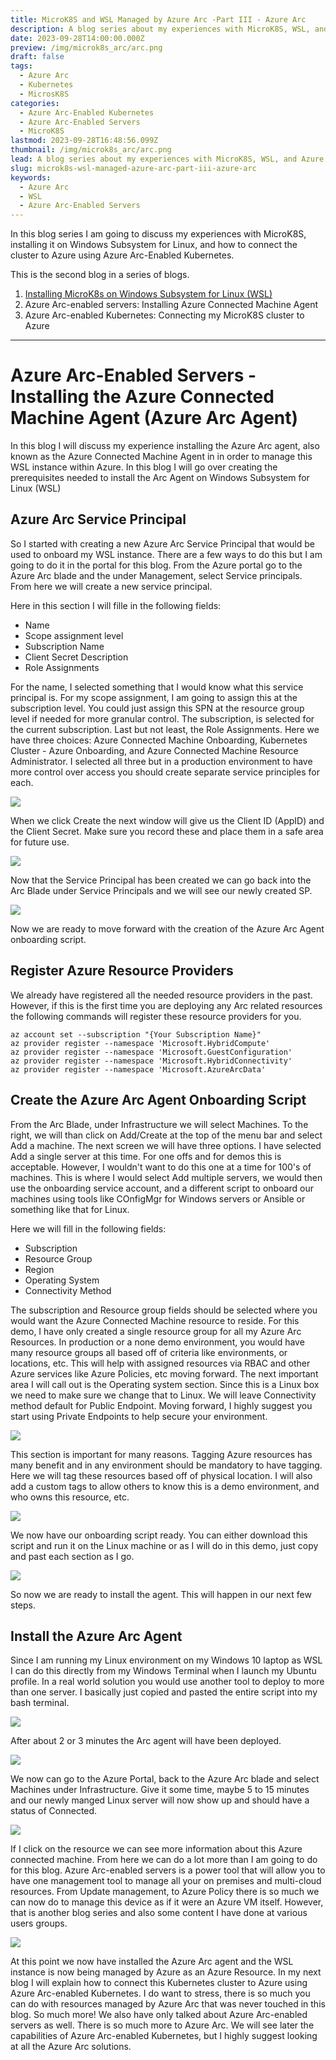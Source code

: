 ```yaml
---
title: MicroK8S and WSL Managed by Azure Arc -Part III - Azure Arc
description: A blog series about my experiences with MicroK8S, WSL, and Azure Arc
date: 2023-09-28T14:00:00.000Z
preview: /img/microk8s_arc/arc.png
draft: false
tags:
  - Azure Arc
  - Kubernetes
  - MicrosK8S
categories:
  - Azure Arc-Enabled Kubernetes
  - Azure Arc-Enabled Servers
  - MicroK8S
lastmod: 2023-09-28T16:48:56.099Z
thumbnail: /img/microk8s_arc/arc.png
lead: A blog series about my experiences with MicroK8S, WSL, and Azure Arc
slug: microk8s-wsl-managed-azure-arc-part-iii-azure-arc
keywords:
  - Azure Arc
  - WSL
  - Azure Arc-Enabled Servers
---
```

In this blog series I am going to discuss my experiences with MicroK8S, installing it on Windows Subsystem for Linux, and how to connect the cluster to Azure using Azure Arc-Enabled Kubernetes.

This is the second blog in a series of blogs.

1. [Installing MicroK8s on Windows Subsystem for Linux (WSL)](https://www.thisismydemo.cloud/post/microk8s-wsl-managed-azure-arc-part-ii-installing-microk8s-wsl/)
2. Azure Arc-enabled servers:  Installing Azure Connected Machine Agent
3. Azure Arc-enabled Kubernetes:  Connecting my MicroK8S cluster to Azure

-------------------------------

# Azure Arc-Enabled Servers - Installing the Azure Connected Machine Agent (Azure Arc Agent)

In this blog I will discuss my experience installing the Azure Arc agent, also known as the Azure Connected Machine Agent in in order to manage this WSL instance within Azure.  In this blog I will go over creating the prerequisites needed to install the Arc Agent on Windows Subsystem for Linux (WSL)

## Azure Arc Service Principal

So I started with creating a new Azure Arc Service Principal that would be used to onboard my WSL instance. There are a few ways to do this but I am going to do it in the portal for this blog. From the Azure portal go to the Azure Arc blade and the under Management, select Service principals. From here we will create a new service principal.

Here in this section I will fille in the following fields:

* Name
* Scope assignment level
* Subscription Name
* Client Secret Description
* Role Assignments

For the name, I selected something that I would know what this service principal is.  For my scope assignment, I am going to assign this at the subscription level. You could just assign this SPN at the resource group level if needed for more granular control.  The subscription, is selected for the current subscription.  Last but not least, the Role Assignments.  Here we have three choices:  Azure Connected Machine Onboarding, Kubernetes Cluster - Azure Onboarding, and Azure Connected Machine Resource Administrator.  I selected all three but in a production environment to have more control over access you should create separate service principles for each.

![](/img/microk8s_arc/Screenshot%202023-09-27%20093706.png)

When we click Create the next window will give us the Client ID (AppID) and the Client Secret.  Make sure you record these and place them in a safe area for future use.

![](/img/microk8s_arc/Screenshot%202023-09-27%20093749.png)

Now that the Service Principal has been created we can go back into the Arc Blade under Service Principals and we will see our newly created SP.

![](/img/microk8s_arc/Screenshot%202023-09-27%20093922.png)

Now we are ready to move forward with the creation of the Azure Arc Agent onboarding script.

## Register Azure Resource Providers
We already have registered all the needed resource providers in the past. However, if this is the first time you are deploying any Arc related resources the following commands will register these resource providers for you.

```
az account set --subscription "{Your Subscription Name}"
az provider register --namespace 'Microsoft.HybridCompute'
az provider register --namespace 'Microsoft.GuestConfiguration'
az provider register --namespace 'Microsoft.HybridConnectivity'
az provider register --namespace 'Microsoft.AzureArcData'
```

## Create the Azure Arc Agent Onboarding Script

From the Arc Blade, under Infrastructure we will select Machines. To the right, we will than click on Add/Create at the top of the menu bar and select Add a machine. The next screen we will have three options. I have selected Add a single server at this time. For one offs and for demos this is acceptable. However, I wouldn't want to do this one at a time for 100's of machines.  This is where I would select Add multiple servers, we would then use the onboarding service account, and a different script to onboard our machines using tools like COnfigMgr for Windows servers or Ansible or something like that for Linux.

Here we will fill in the following fields:

* Subscription
* Resource Group
* Region
* Operating System
* Connectivity Method

The subscription and Resource group fields should be selected where you would want the Azure Connected Machine resource to reside. For this demo, I have only created a single resource group for all my Azure Arc Resources.  In production or a none demo environment, you would have many resource groups all based off of criteria like environments, or locations, etc.  This will help with assigned resources via RBAC and other Azure services like Azure Policies, etc moving forward.  The next important area I will call out is the Operating system section.  Since this is a Linux box we need to make sure we change that to Linux.  We will leave Connectivity method default for Public Endpoint.  Moving forward, I highly suggest you start using Private Endpoints to help secure your environment.

![](/img/microk8s_arc/Screenshot%202023-09-27%20094047.png)

This section is important for many reasons.  Tagging Azure resources has many benefit and in any environment should be mandatory to have tagging. Here we will tag these resources based off of physical location.  I will also add a custom tags to allow others to know this is a demo environment, and who owns this resource, etc.

![](/img/microk8s_arc/Screenshot%202023-09-27%20094127.png)

We now have our onboarding script ready. You can either download this script and run it on the Linux machine or as I will do in this demo, just copy and past each section as I go.

![](/img/microk8s_arc/Screenshot%202023-09-27%20094314.png)

So now we are ready to install the agent.  This will happen in our next few steps.

## Install the Azure Arc Agent

Since I am running my Linux environment on my Windows 10 laptop as WSL I can do this directly from my Windows Terminal when I launch my Ubuntu profile. In a real world solution you would use another tool to deploy to more than one server. I basically just copied and pasted the entire script into my bash terminal.

![](/img/microk8s_arc/Screenshot%202023-09-27%20094417.png)

After about 2 or 3 minutes the Arc agent will have been deployed.

![](/img/microk8s_arc/Screenshot%202023-09-27%20094702.png)

We now can go to the Azure Portal, back to the Azure Arc blade and select Machines under Infrastructure.  Give it some time, maybe 5 to 15 minutes and our newly manged Linux server will now show up and should have a status of Connected.

![](/img/microk8s_arc/Screenshot%202023-09-27%20094749.png)

If I click on the resource we can see more information about this Azure connected machine.  From here we can do a lot more than I am going to do for this blog. Azure Arc-enabled servers is a power tool that will allow you to have one management tool to manage all your on premises and multi-cloud resources.  From Update management, to Azure Policy there is so much we can now do to manage this device as if it were an Azure VM itself. However, that is another blog series and also some content I have done at various users groups.

![](/img/microk8s_arc/Screenshot%202023-09-27%20095536.png)

At this point we now have installed the Azure Arc agent and the WSL instance is now being managed by Azure as an Azure Resource. In my next blog I will explain how to connect this Kubernetes cluster to Azure using Azure Arc-enabled Kubernetes. I do want to stress, there is so much you can do with resources managed by Azure Arc that was never touched in this blog. So much more! We also have only talked about Azure Arc-enabled servers as well. There is so much more to Azure Arc.  We will see later the capabilities of Azure Arc-enabled Kubernetes, but I highly suggest looking at all the Azure Arc solutions.